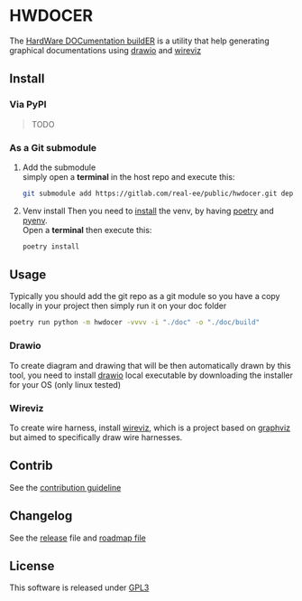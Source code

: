 # HWDOCER

The [HardWare DOCumentation buildER][home_link] is a utility that help generating graphical documentations using [drawio][drawio_link] and [wireviz][wireviz_link]

## Install

### Via PyPI

> TODO

### As a Git submodule

1. Add the submodule  
   simply open a **terminal** in the host repo and execute this:

   ```bash
   git submodule add https://gitlab.com/real-ee/public/hwdocer.git dep/hwdocer
   ```

2. Venv install
   Then you need to [install](https://laurencedv.org/computing/python) the venv, by having [poetry][poetry_link] and [pyenv][pyenv_link].  
   Open a **terminal** then execute this:

   ```bash
   poetry install
   ```

## Usage

Typically you should add the git repo as a git module so you have a copy locally in your project then simply run it on your doc folder

```bash
poetry run python -m hwdocer -vvvv -i "./doc" -o "./doc/build"
```

### Drawio

To create diagram and drawing that will be then automatically drawn by this tool, you need to install [drawio][drawio_link] local executable by downloading the installer for your OS (only linux tested)

### Wireviz

To create wire harness, install [wireviz][wireviz_link], which is a project based on [graphviz][graphviz_link] but aimed to specifically draw wire harnesses.

## Contrib

See the [contribution guideline][contrib_file]

## Changelog

See the [release][release_file] file and [roadmap file][roadmap_file]

## License

This software is released under [GPL3][license_file]

<!-- links -->

[home_link]: https://gitlab.com/realee-laurencedv/hwdocbuilder
[poetry_link]: https://python-poetry.org/docs/
[pyenv_link]: https://github.com/pyenv/pyenv
[drawio_link]: https://github.com/jgraph/drawio-desktop/releases/
[wireviz_link]: https://github.com/wireviz/WireViz
[graphviz_link]: https://graphviz.org/

<!-- files -->

[release_file]: doc/release.md
[roadmap_file]: doc/roadmap.md
[contrib_file]: doc/contrib.md
[license_file]: license
